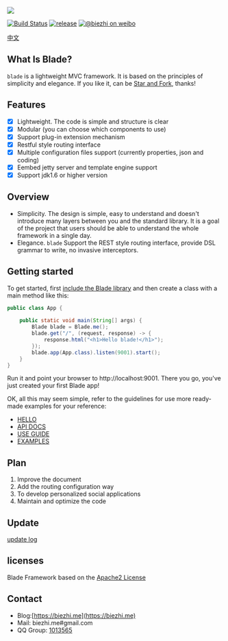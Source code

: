
[![](https://dn-biezhi.qbox.me/LOGO_BIG.png)](http://bladejava.com)

[![Build Status](https://api.travis-ci.org/biezhi/blade.svg?branch=master)](https://travis-ci.org/biezhi/blade)
[![release](https://img.shields.io/maven-central/v/com.bladejava/blade-core.svg)](http://search.maven.org/#search%7Cga%7C1%7Cg%3A%22com.bladejava%22)
[![@biezhi on weibo](https://img.shields.io/badge/weibo-%40biezhi-red.svg)](http://weibo.com/u/5238733773)

[中文](https://github.com/biezhi/blade/blob/master/README_CN.md)

## What Is Blade?

`blade` is a lightweight MVC framework. It is based on the principles of simplicity and elegance. 
If you like it, can be [Star and Fork](https://github.com/biezhi/blade), thanks!

## Features

* [x] Lightweight. The code is simple and structure is clear
* [x] Modular (you can choose which components to use)
* [x] Support plug-in extension mechanism
* [x] Restful style routing interface
* [x] Multiple configuration files support (currently properties, json and coding)
* [x] Eembed jetty server and template engine support
* [x] Support jdk1.6 or higher version

## Overview

* Simplicity. The design is simple, easy to understand and doesn't introduce many layers between you and the standard library. It is a goal of the project that users should be able to understand the whole framework in a single day.
* Elegance. `blade` Support the REST style routing interface, provide DSL grammar to write, no invasive interceptors.

## Getting started

To get started, first [include the Blade library](http://bladejava.com/docs/intro/getting_start) and then create a class with a main method like this:

```java
public class App {
	
	public static void main(String[] args) {
		Blade blade = Blade.me();
		blade.get("/", (request, response) -> {
			response.html("<h1>Hello blade!</h1>");
		});
		blade.app(App.class).listen(9001).start();
	}
}
```

Run it and point your browser to http://localhost:9001. There you go, you've just created your first Blade app!

OK, all this may seem simple, refer to the guidelines for use more ready-made examples for your reference:

+ [HELLO](https://github.com/bladejava/hello)
+ [API DOCS](http://bladejava.com/apidocs/)
+ [USE GUIDE](https://github.com/biezhi/blade/wiki)
+ [EXAMPLES](https://github.com/bladejava)

## Plan

1. Improve the document
2. Add the routing configuration way
3. To develop personalized social applications
4. Maintain and optimize the code
	
## Update

[update log](https://github.com/biezhi/blade/blob/master/UPDATE_LOG.md)

## licenses

Blade Framework based on the [Apache2 License](http://www.apache.org/licenses/LICENSE-2.0.html)

## Contact

- Blog:[https://biezhi.me](https://biezhi.me)
- Mail: biezhi.me#gmail.com
- QQ Group: [1013565](http://shang.qq.com/wpa/qunwpa?idkey=932642920a5c0ef5f1ae902723c4f168c58ea63f3cef1139e30d68145d3b5b2f)
